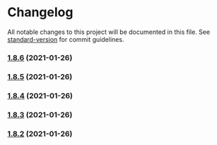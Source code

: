 # Changelog

All notable changes to this project will be documented in this file. See [standard-version](https://github.com/conventional-changelog/standard-version) for commit guidelines.

### [1.8.6](https://github.com/praghus/tiled-platformer-lib/compare/v1.8.5...v1.8.6) (2021-01-26)

### [1.8.5](https://github.com/praghus/tiled-platformer-lib/compare/v1.8.4...v1.8.5) (2021-01-26)

### [1.8.4](https://github.com/praghus/tiled-platformer-lib/compare/v1.8.3...v1.8.4) (2021-01-26)

### [1.8.3](https://github.com/praghus/tiled-platformer-lib/compare/v1.8.1...v1.8.3) (2021-01-26)

### [1.8.2](https://github.com/praghus/tiled-platformer-lib/compare/v0.1.2...v1.8.2) (2021-01-26)
